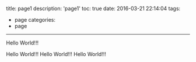 title: page1
description: 'page1'
toc: true
date: 2016-03-21 22:14:04
tags:
 - page
categories:
 - page
---
Hello World!!!
<!-- more -->
Hello World!!!
Hello World!!!
Hello World!!!
